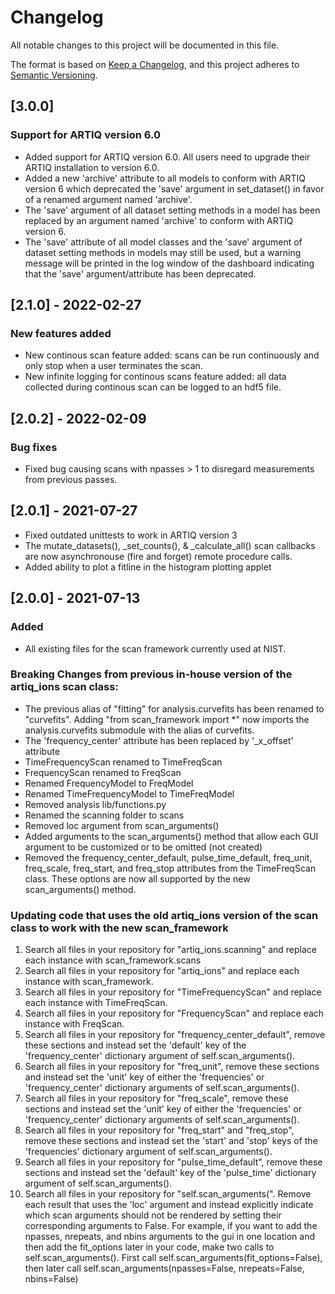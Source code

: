 # Changelog

All notable changes to this project will be documented in this file.

The format is based on [Keep a Changelog](https://keepachangelog.com/en/1.0.0/),
and this project adheres to [Semantic Versioning](https://semver.org/spec/v2.0.0.html).

## [3.0.0]

### Support for ARTIQ version 6.0

- Added support for ARTIQ version 6.0.  All users need to upgrade their ARTIQ installation to version 6.0.
- Added a new 'archive' attribute to all models to conform with ARTIQ version 6 which deprecated the 'save' argument in set_dataset() in favor of a renamed argument named 'archive'.
- The 'save' argument of all dataset setting methods in a model has been replaced by an argument named 'archive' to conform with ARTIQ version 6.  
- The 'save' attribute of all model classes and the 'save' argument of dataset setting methods in models may still be used, but a warning message will be printed in the log window of the dashboard indicating that the 'save' argument/attribute has been deprecated.  

## [2.1.0] - 2022-02-27

### New features added
- New continous scan feature added: scans can be run continuously and only stop when a user terminates the scan. 
- New infinite logging for continous scans feature added: all data collected during continous scan can be logged to an hdf5 file.


## [2.0.2] - 2022-02-09

### Bug fixes
- Fixed bug causing scans with npasses > 1 to disregard measurements from previous passes.

## [2.0.1] - 2021-07-27

- Fixed outdated unittests to work in ARTIQ version 3
- The mutate_datasets(), _set_counts(), & _calculate_all() scan callbacks are now asynchronouse (fire and forget) 
  remote procedure calls.
- Added ability to plot a fitline in the histogram plotting applet

## [2.0.0] - 2021-07-13

### Added

- All existing files for the scan framework currently used at NIST.

### Breaking Changes from previous in-house version of the artiq\_ions scan class:
- The previous alias of "fitting" for analysis.curvefits has been renamed to "curvefits".  Adding 
  "from scan_framework import *" now imports the analysis.curvefits submodule with the alias of curvefits. 
- The 'frequency_center' attribute has been replaced by '_x_offset' attribute
- TimeFrequencyScan renamed to TimeFreqScan
- FrequencyScan renamed to FreqScan
- Renamed FrequencyModel to FreqModel
- Renamed TimeFrequencyModel to TimeFreqModel
- Removed analysis lib/functions.py
- Renamed the scanning folder to scans
- Removed loc argument from scan\_arguments()
- Added arguments to the scan_arguments() method that allow each GUI argument to be customized or to be omitted (not created)
- Removed the frequency\_center\_default, pulse\_time\_default, freq\_unit, freq\_scale, freq\_start, and freq\_stop attributes from the TimeFreqScan class.  These options are now all supported by the new scan\_arguments() method.
  
### Updating code that uses the old artiq\_ions version of the scan class to work with the new  scan\_framework

1. Search all files in your repository for "artiq\_ions.scanning" and replace each instance with scan\_framework.scans
2. Search all files in your repository for "artiq\_ions" and replace each instance with scan\_framework.
3. Search all files in your repository for "TimeFrequencyScan" and replace each instance with TimeFreqScan.
4. Search all files in your repository for "FrequencyScan" and replace each instance with FreqScan.
5. Search all files in your repository for "frequency\_center\_default", remove these sections and instead set the 'default' key of the 'frequency\_center' dictionary argument of self.scan\_arguments().
6. Search all files in your repository for "freq\_unit", remove these sections and instead set the 'unit' key of either the 'frequencies' or 'frequency\_center' dictionary arguments of self.scan\_arguments().
7. Search all files in your repository for "freq\_scale", remove these sections and instead set the 'unit' key of either the 'frequencies' or 'frequency\_center' dictionary arguments of self.scan\_arguments().
8. Search all files in your repository for "freq\_start" and "freq\_stop", remove these sections and instead set the 'start' and 'stop' keys of the 'frequencies' dictionary argument of self.scan\_arguments().
9. Search all files in your repository for "pulse\_time\_default", remove these sections and instead set the 'default' key of the 'pulse\_time' dictionary argument of self.scan\_arguments().
10. Search all files in your repository for "self.scan_arguments(".  Remove each result that uses the 'loc' argument and instead explicitly indicate which scan arguments should not be rendered by setting their corresponding arguments to False.  For example, if you want to add the npasses, nrepeats, and nbins arguments to the gui in one location and then add the fit_options later in your code, make two calls to self.scan\_arguments().  First call self.scan_arguments(fit_options=False), then later call self.scan_arguments(npasses=False, nrepeats=False, nbins=False)
